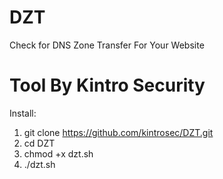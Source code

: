 # DZT
Check for DNS Zone Transfer For Your Website 
# Tool By Kintro Security

Install:
1. git clone https://github.com/kintrosec/DZT.git
2. cd DZT
3. chmod +x dzt.sh
4. ./dzt.sh
